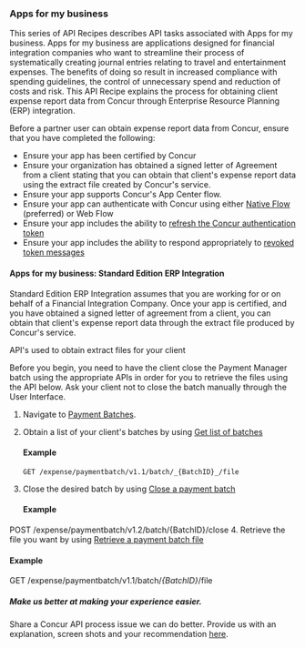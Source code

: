 ### Apps for my business
This series of API Recipes describes API tasks associated with Apps for my business. Apps for my business are applications designed for financial integration companies who want to streamline their process of systematically creating journal entries relating to travel and entertainment expenses. The benefits of doing so result in increased compliance with spending guidelines, the control of unnecessary spend and reduction of costs and risk. This API Recipe explains the process for obtaining client expense report data from Concur through Enterprise Resource Planning (ERP) integration.

Before a partner user can obtain expense report data from Concur, ensure that you have completed the following:

- Ensure your app has been certified by Concur
- Ensure your organization has obtained a signed letter of Agreement from a client stating that you can obtain that client's expense report data using the extract file created by Concur's service.
- Ensure your app supports Concur's App Center flow.
- Ensure your app can authenticate with Concur using either [Native Flow](https://developer.concur.com/api-reference/authentication/authentication.html#native) (preferred) or Web Flow
- Ensure your app includes the ability to [refresh the Concur authentication token](https://developer.concur.com/api-reference/authentication/authentication.html#refreshing-access-token)
- Ensure your app includes the ability to respond appropriately to [revoked token messages](https://developer.concur.com/api-reference/authentication/authentication.html#revoke-all-access-tokens)

#### Apps for my business: Standard Edition ERP Integration
Standard Edition ERP Integration assumes that you are working for or on behalf of a Financial Integration Company. Once your app is certified, and you have obtained a signed letter of agreement from a client, you can obtain that client's expense report data through the extract file produced by Concur's service.

API's used to obtain extract files for your client

Before you begin, you need to have the client close the Payment Manager batch using the appropriate APIs in order for you to retrieve the files using the API below. Ask your client not to close the batch manually through the User Interface.

1. Navigate to [Payment Batches](https://developer.concur.com/api-reference/expense/payment-batch/payment-batches.html).

2. Obtain a list of your client's batches by using [Get list of batches]( https://developer.concur.com/api-reference/expense/payment-batch/payment-batches.html#getpaymentbatches)

   #### Example

    ```
    GET /expense/paymentbatch/v1.1/batch/_{BatchID}_/file
    ```

3. Close the desired batch by using [Close a payment batch]( https://developer.concur.com/api-reference/expense/payment-batch/payment-batches.html#closepaymentbatch)
   #### Example
POST /expense/paymentbatch/v1.2/batch/{BatchID}/close
4. Retrieve the file you want by using [Retrieve a payment batch file](https://developer.concur.com/api-reference/expense/payment-batch/payment-batches.html#getbatchfile)
  #### Example
GET /expense/paymentbatch/v1.1/batch/_{BatchID}_/file

##### Make us better at making your experience easier.
Share a Concur API process issue we can do better. Provide us with an explanation, screen shots and your recommendation [here](http://forum.developer.concur.com/).
